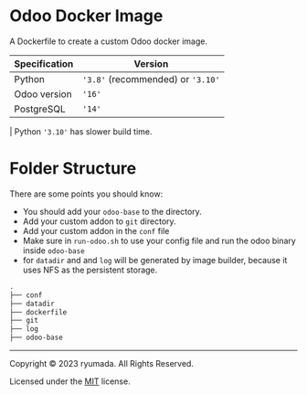 # Odoo Docker Image
A Dockerfile to create a custom Odoo docker image.

| Specification | Version |
|----|----|
|Python|`'3.8'` (recommended) or `'3.10'`|
|Odoo version|`'16'`|
|PostgreSQL|`'14'`|

| Python `'3.10'` has slower build time. 

# Folder Structure
There are some points you should know:
- You should add your `odoo-base` to the directory.
- Add your custom addon to `git` directory.
- Add your custom addon in the `conf` file
- Make sure in `run-odoo.sh` to use your config file and run the odoo binary inside `odoo-base`
- for `datadir` and and `log` will be generated by image builder, because it uses NFS as the persistent storage. 

```markdown
.
├── conf
├── datadir
├── dockerfile
├── git
├── log
├── odoo-base
```

---

Copyright © 2023 ryumada. All Rights Reserved.

Licensed under the [MIT](LICENSE) license.

